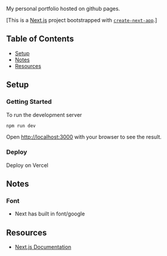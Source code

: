 My personal portfolio hosted on github pages.

[This is a [Next.js](https://nextjs.org/) project bootstrapped with [`create-next-app`](https://github.com/vercel/next.js/tree/canary/packages/create-next-app).]

## Table of Contents
* [Setup](#setup)
* [Notes](#notes)
* [Resources](#resources)

## Setup
### Getting Started

To run the development server
```
npm run dev
```

Open [http://localhost:3000](http://localhost:3000) with your browser to see the result.

### Deploy
Deploy on Vercel
## Notes

### Font
* Next has built in font/google

## Resources

- [Next.js Documentation](https://nextjs.org/docs) 
